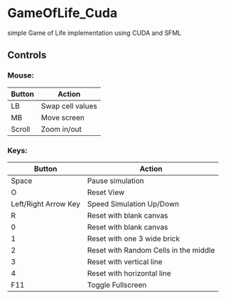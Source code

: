 # GameOfLife_Cuda
simple Game of Life implementation using CUDA and SFML

## Controls
### Mouse:
| Button | Action |
|-|-|
|LB | Swap cell values |
|MB | Move screen |
|Scroll | Zoom in/out |

### Keys:
| Button | Action |
|-|-|
|Space | Pause simulation |
|O | Reset View |
|Left/Right Arrow Key | Speed Simulation Up/Down |
| R | Reset with blank canvas |
| 0 | Reset with blank canvas |
| 1 | Reset with one 3 wide brick |
| 2 | Reset with Random Cells in the middle |
| 3 | Reset with vertical line |
| 4 | Reset with horizontal line |
| F11 | Toggle Fullscreen |
